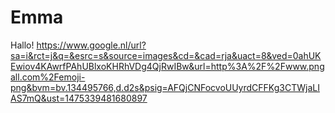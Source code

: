 # Emma
Hallo!
https://www.google.nl/url?sa=i&rct=j&q=&esrc=s&source=images&cd=&cad=rja&uact=8&ved=0ahUKEwiov4KAwrfPAhUBlxoKHRhVDg4QjRwIBw&url=http%3A%2F%2Fwww.pngall.com%2Femoji-png&bvm=bv.134495766,d.d2s&psig=AFQjCNFocvoUUyrdCFFKg3CTWjaLIAS7mQ&ust=1475339481680897
